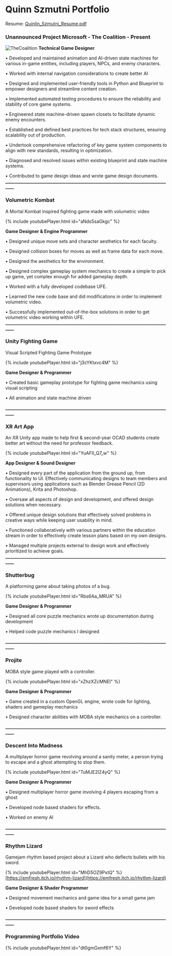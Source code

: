 # Quinn Szmutni Portfolio

Resume: [Quinlin_Szmutni_Resume.pdf](https://github.com/qszmutni/Portfolio-GitPages/files/13446146/Quinlin_Szmutni_Resume-3.pdf)


### Unannounced Project Microsoft - The Coalition - Present
![TheCoalition](https://user-images.githubusercontent.com/33354545/221333277-2e8c7e21-9c3a-4a76-abd9-8f2b98e5544e.png)
**Technical Game Designer**

• Developed and maintained animation and AI-driven state machines for various in-game entities, including players, NPCs, and enemy characters.

• Worked with internal navigation considerations to create better AI

• Designed and implemented user-friendly tools in Python and Blueprint to empower designers and streamline content creation.

• Implemented automated testing procedures to ensure the reliability and stability of core game systems.

• Engineered state machine-driven spawn closets to facilitate dynamic enemy encounters.

• Established and defined best practices for tech stack structures, ensuring scalability out of production.

• Undertook comprehensive refactoring of key game system components to align with new standards, resulting in optimization.

• Diagnosed and resolved issues within existing blueprint and state machine systems.

• Contributed to game design ideas and wrote game design documents.
**_______________________________________________________________________________**


### Volumetric Kombat
A Mortal Kombat inspired fighting game made with volumetric video

{% include youtubePlayer.html id="aNds5saGkgc" %}


**Game Designer & Engine Programmer**

• Designed unique move sets and character aesthetics for each faculty.

• Designed collision boxes for moves as well as frame data for each move.

• Designed the aesthetics for the environment.

• Designed complex gameplay system mechanics to create a simple to pick up game, yet complex enough for
added gameplay depth.

• Worked with a fully developed codebase UFE.

• Learned the new code base and did modifications in order to implement volumetric video.

• Successfully implemented out-of-the-box solutions in order to get volumetric video working within UFE.
**_______________________________________________________________________________**


### Unity Fighting Game
Visual Scripted Fighting Game Prototype

{% include youtubePlayer.html id="j3cYKtxvc4M" %}

**Game Designer & Programmer**

• Created basic gameplay prototype for fighting game mechanics using visual scripting

• All animation and state machine driven

**_______________________________________________________________________________**


### XR Art App
An XR Unity app made to help first & second-year OCAD students create better art without the need for
professor feedback.

{% include youtubePlayer.html id="YuAFlI_Q7_w" %}

**App Designer & Sound Designer**

• Designed every part of the application from the ground up, from functionality to UI. Effectively
communicating designs to team members and supervisors using applications such as Blender Grease Pencil
(2D Animations), Krita and Photoshop.

• Oversaw all aspects of design and development, and offered design solutions when necessary.

• Offered unique design solutions that effectively solved problems in creative ways while keeping user
usability in mind.

• Functioned collaboratively with various partners within the education stream in order to effectively create
lesson plans based on my own designs.

• Managed multiple projects external to design work and effectively prioritized to achieve goals.
**_______________________________________________________________________________**


### Shutterbug
A platforming game about taking photos of a bug.

{% include youtubePlayer.html id="Rbs6Aa_MRUA" %}

**Game Designer & Programmer**

• Designed all core puzzle mechanics wrote up documentation during development

• Helped code puzzle mechanics I designed

**_______________________________________________________________________________**

### Projite
MOBA style game played with a controller.

{% include youtubePlayer.html id="xZhzXZcMNEI" %}

 **Game Designer & Programmer**
 
• Game created in a custom OpenGL engine, wrote code for lighting, shaders and gameplay mechanics

• Designed character abilities with MOBA style mechanics on a controller.
 
**_______________________________________________________________________________**


### Descent Into Madness
A multiplayer horror game revolving around a sanity meter, a person trying to escape and a ghost attempting
to stop them.

{% include youtubePlayer.html id="TuMJE2IZ4yQ" %}

 **Game Designer & Programmer**
 
• Designed multiplayer horror game involving 4 players escaping from a ghost

• Developed node based shaders for effects.

• Worked on enemy AI
 
**_______________________________________________________________________________**

### Rhythm Lizard
Gamejam rhythm based project about a Lizard who deflects bullets with his sword.

{% include youtubePlayer.html id="MhD5OZ9PxtQ" %}
 [https://emfresh.itch.io/rhythm-lizard](https://emfresh.itch.io/rhythm-lizard)

 **Game Designer & Shader Programmer**
 
• Designed movement mechanics and game idea for a small game jam

• Developed node based shaders for sword effects

**_______________________________________________________________________________**


### Programming Portfolio Video

{% include youtubePlayer.html id="dt0gmGxmf6Y" %}
